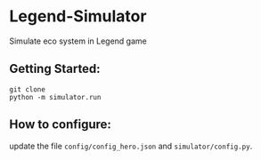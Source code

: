 # Legend-Simulator
Simulate eco system in Legend game

## Getting Started:
```
git clone
python -m simulator.run
```

## How to configure:
update the file `config/config_hero.json` and `simulator/config.py`.


